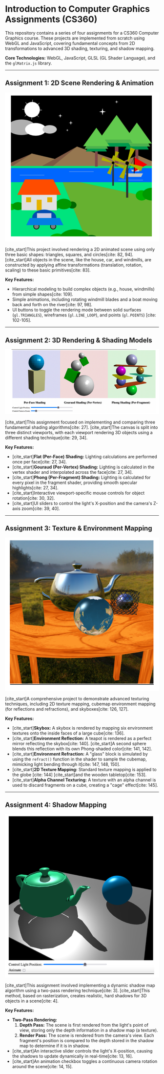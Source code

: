# Introduction to Computer Graphics Assignments (CS360)

This repository contains a series of four assignments for a CS360 Computer Graphics course. These projects are implemented from scratch using WebGL and JavaScript, covering fundamental concepts from 2D transformations to advanced 3D shading, texturing, and shadow mapping.

**Core Technologies:** WebGL, JavaScript, GLSL (GL Shader Language), and the `glMatrix.js` library.

---

## Assignment 1: 2D Scene Rendering & Animation

![Assignment 1 Scene](./assets/Assignment_1.png)

[cite_start]This project involved rendering a 2D animated scene using only three basic shapes: triangles, squares, and circles[cite: 82, 94]. [cite_start]All objects in the scene, like the house, car, and windmills, are constructed by applying affine transformations (translation, rotation, scaling) to these basic primitives[cite: 83].

**Key Features:**
* Hierarchical modeling to build complex objects (e.g., house, windmills) from simple shapes[cite: 109].
* Simple animations, including rotating windmill blades and a boat moving back and forth on the river[cite: 97, 98].
* UI buttons to toggle the rendering mode between solid surfaces (`gl.TRIANGLES`), wireframes (`gl.LINE_LOOP`), and points (`gl.POINTS`) [cite: 102-105].

---

## Assignment 2: 3D Rendering & Shading Models

![Assignment 2 Scene](./assets/Assignment_2.png)

[cite_start]This assignment focused on implementing and comparing three fundamental shading algorithms[cite: 27]. [cite_start]The canvas is split into three distinct viewports, with each viewport rendering 3D objects using a different shading technique[cite: 29, 34].

**Key Features:**
* [cite_start]**Flat (Per-Face) Shading:** Lighting calculations are performed once per face[cite: 27, 34].
* [cite_start]**Gouraud (Per-Vertex) Shading:** Lighting is calculated in the vertex shader and interpolated across the face[cite: 27, 34].
* [cite_start]**Phong (Per-Fragment) Shading:** Lighting is calculated for every pixel in the fragment shader, providing smooth specular highlights[cite: 27, 34].
* [cite_start]Interactive viewport-specific mouse controls for object rotation[cite: 30, 32].
* [cite_start]UI sliders to control the light's X-position and the camera's Z-axis zoom[cite: 39, 40].

---

## Assignment 3: Texture & Environment Mapping

![Assignment 3 Scene](./assets/Assignment_3.png)

[cite_start]A comprehensive project to demonstrate advanced texturing techniques, including 2D texture mapping, cubemap environment mapping (for reflections and refractions), and skyboxes[cite: 126, 127].

**Key Features:**
* [cite_start]**Skybox:** A skybox is rendered by mapping six environment textures onto the inside faces of a large cube[cite: 136].
* [cite_start]**Environment Reflection:** A teapot is rendered as a perfect mirror reflecting the skybox[cite: 140]. [cite_start]A second sphere blends this reflection with its own Phong-shaded color[cite: 141, 142].
* [cite_start]**Environment Refraction:** A "glass" block is simulated by using the `refract()` function in the shader to sample the cubemap, mimicking light bending through it[cite: 147, 148, 150].
* [cite_start]**2D Texture Mapping:** Standard texture mapping is applied to the globe [cite: 144] [cite_start]and the wooden tabletop[cite: 153].
* [cite_start]**Alpha Channel Texturing:** A texture with an alpha channel is used to discard fragments on a cube, creating a "cage" effect[cite: 145].

---

## Assignment 4: Shadow Mapping

![Assignment 4 Scene](./assets/Assignment_4.png)

[cite_start]This assignment involved implementing a dynamic shadow map algorithm using a two-pass rendering technique[cite: 3]. [cite_start]This method, based on rasterization, creates realistic, hard shadows for 3D objects in a scene[cite: 4].

**Key Features:**
* **Two-Pass Rendering:**
    1.  **Depth Pass:** The scene is first rendered from the light's point of view, storing only the depth information in a shadow map (a texture).
    2.  **Render Pass:** The scene is rendered from the camera's view. Each fragment's position is compared to the depth stored in the shadow map to determine if it is in shadow.
* [cite_start]An interactive slider controls the light's X-position, causing the shadows to update dynamically in real-time[cite: 13, 16].
* [cite_start]An animation checkbox toggles a continuous camera rotation around the scene[cite: 14, 15].